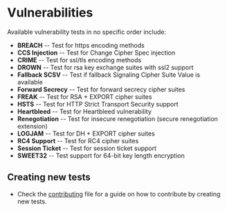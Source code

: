 # Vulnerabilities

Available vulnerability tests in no specific order include:
- **BREACH** -- Test for https encoding methods
- **CCS Injection** -- Test for Change Cipher Spec injection
- **CRIME** -- Test for ssl/tls encoding methods
- **DROWN** -- Test for rsa key exchange suites with ssl2 support
- **Fallback SCSV** -- Test if fallback Signaling Cipher Suite Value is available
- **Forward Secrecy** -- Test for forward secrecy cipher suites
- **FREAK** -- Test for RSA + EXPORT cipher suites
- **HSTS** -- Test for HTTP Strict Transport Security support
- **Heartbleed** -- Test for Heartbleed vulnerability
- **Renegotiation** -- Test for insecure renegotiation (secure renegotiation extension)
- **LOGJAM** -- Test for DH + EXPORT cipher suites
- **RC4 Support** -- Test for RC4 cipher suites
- **Session Ticket** -- Test for session ticket support
- **SWEET32** -- Test support for 64-bit key length encryption

## Creating new tests

- Check the [contributing](contributing.md#contribute-a-new-vulnerability-test) file for a guide on how to contribute by creating new tests.
